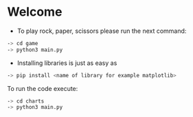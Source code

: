# Welcome

* To play rock, paper, scissors please run the next command:

```sh
-> cd game
-> python3 main.py
```

* Installing libraries is just as easy as

```sh
-> pip install <name of library for example matplotlib>
```

To run the code execute:

```sh
-> cd charts
-> python3 main.py
```